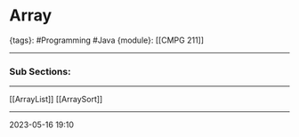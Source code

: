 # Array
{tags}: #Programming #Java 
{module}: [[CMPG 211]]

--- 
### Sub Sections:
---
[[ArrayList]]
[[ArraySort]]

--- 
2023-05-16
19:10
